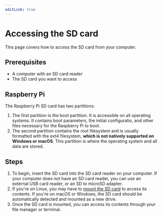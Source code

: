 ```yaml
---
editLink: true
---
```


# Accessing the SD card

This page covers how to access the SD card from your computer.

## Prerequisites

- A computer with an SD card reader
- The SD card you want to access

## Raspberry Pi

The Raspberry Pi SD card has two partitions:
1. The first partition is the boot partition. It is accessible on all operating systems. It contains boot parameters, the initial configuratio, and other files necessary for the Raspberry Pi to boot. 
2. The second partition contains the root filesystem and is usually formatted with the ext4 filesystem, **which is not natively supported on Windows or macOS**. This partition is where the operating system and all data are stored.

## Steps

1. To begin, insert the SD card into the SD card reader on your computer. If your computer does not have an SD card reader, you can use an external USB card reader, or an SD to microSD adapter.
2. If you're on Linux, you may have to [mount the SD card](/terminal/mount-umount.md) to access its contents. If you're on macOS or Windows, the SD card should be automatically detected and mounted as a new drive.
3. Once the SD card is mounted, you can access its contents through your file manager or terminal.

